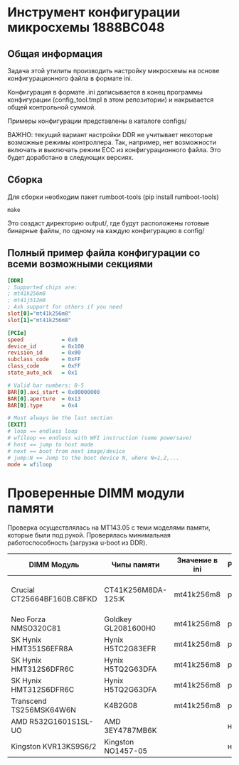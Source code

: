 # Инструмент конфигурации микросхемы 1888ВС048

## Общая информация

Задача этой утилиты производить настройку микросхемы на основе конфигурационного файла в формате ini. 

Конфигурация в формате .ini дописывается в конец программы конфигурации (config_tool.tmpl в этом репозитории) и накрывается общей контрольной суммой.

Примеры конфигурации представлены в каталоге configs/

ВАЖНО: текущий вариант настройки DDR не учитывает некоторые возможные режимы контроллера. 
Так, например, нет возможности включать и выключать режим ECC из конфигурационного файла. 
Это будет доработано в следующих версиях. 

## Сборка

Для сборки необходим пакет rumboot-tools (pip install rumboot-tools)
```
make
```

Это создаст директорию output/, где будут расположены готовые бинарные файлы, по одному на каждую конфигурацию в config/

## Полный пример файла конфигурации со всеми возможными секциями

```ini
[DDR]
; Supported chips are:
; mt41k256m8
; mt41j512m8
; Ask support for others if you need
slot[0]="mt41k256m8"
slot[1]="mt41k256m8"

[PCIe]
speed            = 0x0
device_id        = 0x100
revision_id      = 0x00
subclass_code    = 0xFF
class_code       = 0xFF
state_auto_ack   = 0x1

# Valid bar numbers: 0-5
BAR[0].axi_start = 0x00000000
BAR[0].aperture  = 0x13
BAR[0].type      = 0x4

# Must always be the last section
[EXIT]
# loop == endless loop
# wfiloop == endless with WFI instruction (some powersave)
# host == jump to host mode
# next == boot from next image/device
# jump:N == Jump to the boot device N, where N=1,2,...
mode = wfiloop

```


# Проверенные DIMM модули памяти

Проверка осуществлялась на MT143.05 с теми моделями памяти, которые были под рукой. 
Проверялась минимальная работоспособность (загрузка u-boot из DDR).

| DIMM Модуль                  | Чипы памяти 	        | Значение в ini 	   | Работоспособность 	       | Примечание 	                  |
|-------------                 |-------------	       |----------------	|-------------------	|------------                     |
| Crucial CT25664BF160B.C8FKD  | CT41K256M8DA-125:K    |  mt41k256m8     	| работает                | рекомендуется для mt41k256m8 в ini |
| Neo Forza NMSO320C81         | Goldkey GL2081600H0   |  mt41k256m8        | работает                |            	                    |
| SK Hynix HMT351S6EFR8A       | Hynix H5TC2G83EFR     |  mt41k256m8        | работает                |            	                    |
| SK Hynix HMT312S6DFR6C       | Hynix H5TQ2G63DFA     |  mt41k256m8        | работает                |            	                    |
| SK Hynix HMT312S6DFR6C       | Hynix H5TQ2G63DFA     |  mt41k256m8        | работает                |            	                    |
| Transcend TS256MSK64W6N      | K4B2G08               |  mt41k256m8        | работает                |            	                    |
| AMD R532G1601S1SL-UO         | AMD 3EY4787MB6K       |                    | не работает              |            	                 |
| Kingston KVR13KS9S6/2        | Kingston NO1457-05    |                	| не работает              |                                 |
